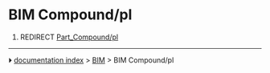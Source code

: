# BIM Compound/pl
1.  REDIRECT [Part_Compound/pl](Part_Compound/pl.md)



---
⏵ [documentation index](../README.md) > [BIM](BIM_Workbench.md) > BIM Compound/pl
